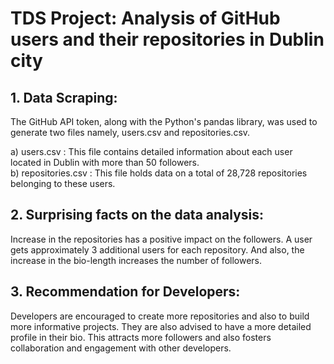# TDS Project: Analysis of GitHub users and their repositories in Dublin city

## 1. Data Scraping:
The GitHub API token, along with the Python's pandas library, was used to generate two files namely, users.csv and repositories.csv.

a) users.csv : This file contains detailed information about each user located in Dublin with more than 50 followers.  
b) repositories.csv : This file holds data on a total of 28,728 repositories belonging to these users.

## 2. Surprising facts on the data analysis:
Increase in the repositories has a positive impact on the followers. A user gets approximately 3 additional users for each repository. And also, the increase in the bio-length increases the number of followers.

## 3. Recommendation for Developers:
Developers are encouraged to create more repositories and also to build more informative projects. They are also advised to have a more detailed profile in their bio. This attracts more followers and also fosters collaboration and engagement with other developers.
